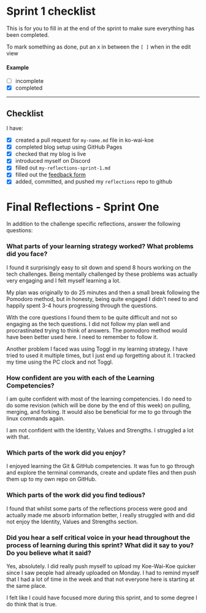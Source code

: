 # Sprint 1 checklist

This is for you to fill in at the end of the sprint to make sure everything has been completed.

To mark something as done, put an x in between the `[ ]` when in the edit view

#### Example

- [ ] incomplete
- [x] completed

---

## Checklist

I have:

- [x] created a pull request for `my-name.md` file in ko-wai-koe
- [x] completed blog setup using GitHub Pages
- [x] checked that my blog is live
- [x] introduced myself on Discord
- [x] filled out `my-reflections-sprint-1.md`
- [x] filled out the [feedback form](https://docs.google.com/forms/d/e/1FAIpQLSf-V89vyeUWJjQzDAk6bVlP2kyZAFx_3wBtiWTl3J54_QVodQ/viewform)
- [x] added, committed, and pushed my `reflections` repo to github

# Final Reflections - Sprint One

In addition to the challenge specific reflections, answer the following questions:

### What parts of your learning strategy worked? What problems did you face?

I found it surprisingly easy to sit down and spend 8 hours working on the tech challenges. Being mentally challenged by these problems was actually very engaging and I felt myself learning a lot.

My plan was originally to do 25 minutes and then a small break following the Pomodoro method, but in honesty, being quite engaged I didn't need to and happily spent 3-4 hours progressing through the questions.

With the core questions I found them to be quite difficult and not so engaging as the tech questions. I did not follow my plan well and procrastinated trying to think of answers. The pomodoro method would have been better used here. I need to remember to follow it.

Another problem I faced was using Toggl in my learning strategy. I have tried to used it multiple times, but I just end up forgetting about it. I tracked my time using the PC clock and not Toggl.

### How confident are you with each of the Learning Competencies?

I am quite confident with most of the learning competencies. I do need to do some revision (which will be done by the end of this week) on pulling, merging, and forking. It would also be beneficial for me to go through the linux commands again.

I am not confident with the Identity, Values and Strengths. I struggled a lot with that.

### Which parts of the work did you enjoy?

I enjoyed learning the Git & GitHub competencies. It was fun to go through and explore the terminal commands, create and update files and then push them up to my own repo on GitHub.

### Which parts of the work did you find tedious?

I found that whilst some parts of the reflections process were good and actually made me absorb information better, I really struggled with and did not enjoy the Identity, Values and Strengths section.

### Did you hear a self critical voice in your head throughout the process of learning during this sprint? What did it say to you? Do you believe what it said?

Yes, absolutely. I did really push myself to upload my Koe-Wai-Koe quicker since I saw people had already uploaded on Monday. I had to remind myself that I had a lot of time in the week and that not everyone here is starting at the same place.

I felt like I could have focused more during this sprint, and to some degree I do think that is true.
